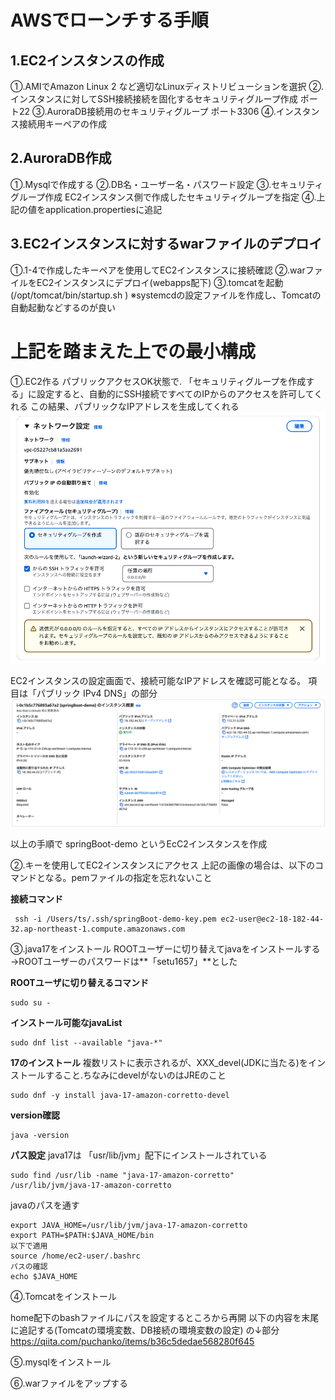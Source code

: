 # AWSでローンチする手順

## 1.EC2インスタンスの作成
①.AMIでAmazon Linux 2 など適切なLinuxディストリビューションを選択
②.インスタンスに対してSSH接続接続を固化するセキュリティグループ作成 ポート22
③.AuroraDB接続用のセキュリティグループ  ポート3306
④.インスタンス接続用キーペアの作成


## 2.AuroraDB作成
①.Mysqlで作成する
②.DB名・ユーザー名・パスワード設定
③.セキュリティグループ作成 EC2インスタンス側で作成したセキュリティグループを指定
④.上記の値をapplication.propertiesに追記

## 3.EC2インスタンスに対するwarファイルのデプロイ
①.1-4で作成したキーペアを使用してEC2インスタンスに接続確認
②.warファイルをEC2インスタンスにデプロイ(webapps配下)
③.tomcatを起動 (/opt/tomcat/bin/startup.sh ) ※systemcdの設定ファイルを作成し、Tomcatの自動起動などするのが良い


# 上記を踏まえた上での最小構成
①.EC2作る パブリックアクセスOK状態で.
「セキュリティグループを作成する」に設定すると、自動的にSSH接続ですべてのIPからのアクセスを許可してくれる
この結果、パブリックなIPアドレスを生成してくれる
![make_ec2](README_AWS/make_ec2.png)

EC2インスタンスの設定画面で、接続可能なIPアドレスを確認可能となる。
項目は「パブリック IPv4 DNS」の部分
![ec2_public_address](README_AWS/public_ip_address.png)

以上の手順で springBoot-demo というEcC2インスタンスを作成

②.キーを使用してEC2インスタンスにアクセス
上記の画像の場合は、以下のコマンドとなる。pemファイルの指定を忘れないこと

**接続コマンド**
```
 ssh -i /Users/ts/.ssh/springBoot-demo-key.pem ec2-user@ec2-18-182-44-32.ap-northeast-1.compute.amazonaws.com
```

③.java17をインストール
ROOTユーザーに切り替えてjavaをインストールする<br>
  →ROOTユーザーのパスワードは**「setu1657」**とした

**ROOTユーザに切り替えるコマンド**
```
sudo su -
```

**インストール可能なjavaList**
```
sudo dnf list --available "java-*"
```

**17のインストール**
複数リストに表示されるが、XXX_devel(JDKに当たる)をインストールすること.ちなみにdevelがないのはJREのこと
```
sudo dnf -y install java-17-amazon-corretto-devel
```

**version確認**
```
java -version
```
**パス設定**
java17は 「usr/lib/jvm」配下にインストールされている
```
sudo find /usr/lib -name "java-17-amazon-corretto"
/usr/lib/jvm/java-17-amazon-corretto
```

javaのパスを通す
```
export JAVA_HOME=/usr/lib/jvm/java-17-amazon-corretto
export PATH=$PATH:$JAVA_HOME/bin
以下で適用
source /home/ec2-user/.bashrc 
パスの確認
echo $JAVA_HOME
```


④.Tomcatをインストール

home配下のbashファイルにパスを設定するところから再開
以下の内容を末尾に追記する(Tomcatの環境変数、DB接続の環境変数の設定)
の↓部分
https://qiita.com/puchanko/items/b36c5dedae568280f645

⑤.mysqlをインストール


⑥.warファイルをアップする